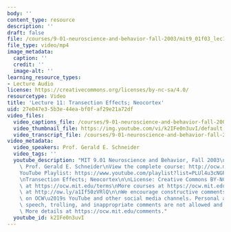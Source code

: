 ```yaml
---
body: ''
content_type: resource
description: ''
draft: false
file: /courses/9-01-neuroscience-and-behavior-fall-2003/mit9_01f03_lec11_360p_16_9.mp4
file_type: video/mp4
image_metadata:
  caption: ''
  credit: ''
  image-alt: ''
learning_resource_types:
- Lecture Audio
license: https://creativecommons.org/licenses/by-nc-sa/4.0/
resourcetype: Video
title: 'Lecture 11: Transection Effects; Neocortex'
uid: 27e047e3-5b3e-44ea-bf0f-af29e21a72df
video_files:
  video_captions_file: /courses/9-01-neuroscience-and-behavior-fall-2003/1JEkcpVWkudvWZ37k4sO-kVYl8fhEjSrz_transcript.webvtt
  video_thumbnail_file: https://img.youtube.com/vi/k2IFe0n3uvI/default.jpg
  video_transcript_file: /courses/9-01-neuroscience-and-behavior-fall-2003/1JEkcpVWkudvWZ37k4sO-kVYl8fhEjSrz_transcript.pdf
video_metadata:
  video_speakers: Prof. Gerald E. Schneider
  video_tags: ''
  youtube_description: "MIT 9.01 Neuroscience and Behavior, Fall 2003\nInstructor:\
    \ Prof. Gerald E. Schneider\nView the complete course: http://ocw.mit.edu/courses/brain-and-cognitive-sciences/9-01-neuroscience-and-behavior-fall-2003\n\
    YouTube Playlist: https://www.youtube.com/playlist?list=PLUl4u3cNGP63U7FmbKD9KClb-94dyPJim\n\
    \nTransection Effects; Neocortex\n\nLicense: Creative Commons BY-NC-SA\nMore information\
    \ at https://ocw.mit.edu/terms\nMore courses at https://ocw.mit.edu\nSupport OCW\
    \ at http://ow.ly/a1If50zVRlQ\n\nWe encourage constructive comments and discussion\
    \ on OCW\u2019s YouTube and other social media channels. Personal attacks, hate\
    \ speech, trolling, and inappropriate comments are not allowed and may be removed.\
    \ More details at https://ocw.mit.edu/comments."
  youtube_id: k2IFe0n3uvI
---
```

